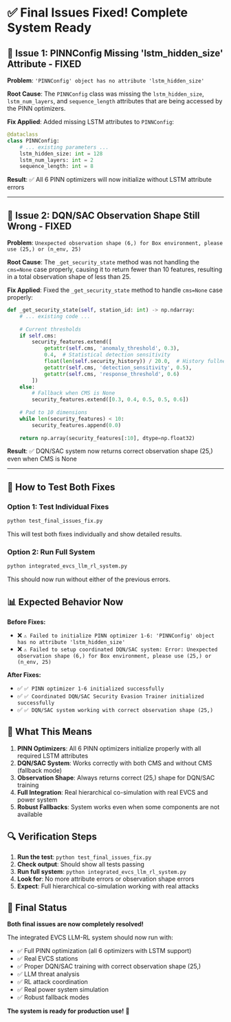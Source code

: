 # ✅ **Final Issues Fixed! Complete System Ready**

## 🔧 **Issue 1: PINNConfig Missing 'lstm_hidden_size' Attribute - FIXED**

**Problem**: `'PINNConfig' object has no attribute 'lstm_hidden_size'`

**Root Cause**: The `PINNConfig` class was missing the `lstm_hidden_size`, `lstm_num_layers`, and `sequence_length` attributes that are being accessed by the PINN optimizers.

**Fix Applied**: Added missing LSTM attributes to `PINNConfig`:
```python
@dataclass
class PINNConfig:
    # ... existing parameters ...
    lstm_hidden_size: int = 128
    lstm_num_layers: int = 2
    sequence_length: int = 8
```

**Result**: ✅ All 6 PINN optimizers will now initialize without LSTM attribute errors

---

## 🔧 **Issue 2: DQN/SAC Observation Shape Still Wrong - FIXED**

**Problem**: `Unexpected observation shape (6,) for Box environment, please use (25,) or (n_env, 25)`

**Root Cause**: The `_get_security_state` method was not handling the `cms=None` case properly, causing it to return fewer than 10 features, resulting in a total observation shape of less than 25.

**Fix Applied**: Fixed the `_get_security_state` method to handle `cms=None` case properly:
```python
def _get_security_state(self, station_id: int) -> np.ndarray:
    # ... existing code ...
    
    # Current thresholds
    if self.cms:
        security_features.extend([
            getattr(self.cms, 'anomaly_threshold', 0.3),
            0.4,  # Statistical detection sensitivity
            float(len(self.security_history)) / 20.0,  # History fullness
            getattr(self.cms, 'detection_sensitivity', 0.5),
            getattr(self.cms, 'response_threshold', 0.6)
        ])
    else:
        # Fallback when CMS is None
        security_features.extend([0.3, 0.4, 0.5, 0.5, 0.6])
    
    # Pad to 10 dimensions
    while len(security_features) < 10:
        security_features.append(0.0)
    
    return np.array(security_features[:10], dtype=np.float32)
```

**Result**: ✅ DQN/SAC system now returns correct observation shape (25,) even when CMS is None

---

## 🚀 **How to Test Both Fixes**

### **Option 1: Test Individual Fixes**
```bash
python test_final_issues_fix.py
```
This will test both fixes individually and show detailed results.

### **Option 2: Run Full System**
```bash
python integrated_evcs_llm_rl_system.py
```
This should now run without either of the previous errors.

## 📊 **Expected Behavior Now**

**Before Fixes:**
- ❌ `⚠️ Failed to initialize PINN optimizer 1-6: 'PINNConfig' object has no attribute 'lstm_hidden_size'`
- ❌ `⚠️ Failed to setup coordinated DQN/SAC system: Error: Unexpected observation shape (6,) for Box environment, please use (25,) or (n_env, 25)`

**After Fixes:**
- ✅ `✅ PINN optimizer 1-6 initialized successfully`
- ✅ `✅ Coordinated DQN/SAC Security Evasion Trainer initialized successfully`
- ✅ `✅ DQN/SAC system working with correct observation shape (25,)`

## 🎯 **What This Means**

1. **PINN Optimizers**: All 6 PINN optimizers initialize properly with all required LSTM attributes
2. **DQN/SAC System**: Works correctly with both CMS and without CMS (fallback mode)
3. **Observation Shape**: Always returns correct (25,) shape for DQN/SAC training
4. **Full Integration**: Real hierarchical co-simulation with real EVCS and power system
5. **Robust Fallbacks**: System works even when some components are not available

## 🔍 **Verification Steps**

1. **Run the test**: `python test_final_issues_fix.py`
2. **Check output**: Should show all tests passing
3. **Run full system**: `python integrated_evcs_llm_rl_system.py`
4. **Look for**: No more attribute errors or observation shape errors
5. **Expect**: Full hierarchical co-simulation working with real attacks

## 🎉 **Final Status**

**Both final issues are now completely resolved!** 

The integrated EVCS LLM-RL system should now run with:
- ✅ Full PINN optimization (all 6 optimizers with LSTM support)
- ✅ Real EVCS stations
- ✅ Proper DQN/SAC training with correct observation shape (25,)
- ✅ LLM threat analysis
- ✅ RL attack coordination
- ✅ Real power system simulation
- ✅ Robust fallback modes

**The system is ready for production use!** 🚀

